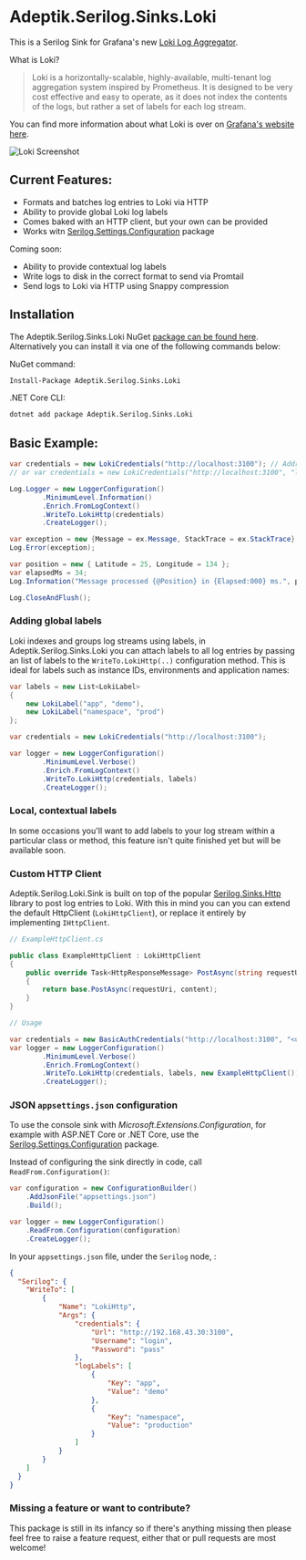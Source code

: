 # Adeptik.Serilog.Sinks.Loki

This is a Serilog Sink for Grafana's new [Loki Log Aggregator](https://grafana.com/loki).

What is Loki?

> Loki is a horizontally-scalable, highly-available, multi-tenant log aggregation system inspired by Prometheus. It is designed to be very cost effective and easy to operate, as it does not index the contents of the logs, but rather a set of labels for each log stream.

You can find more information about what Loki is over on [Grafana's website here](https://grafana.com/loki).

![Loki Screenshot](https://raw.githubusercontent.com/JosephWoodward/Serilog-Sinks-Loki/master/assets/screenshot2.png)

## Current Features:

- Formats and batches log entries to Loki via HTTP
- Ability to provide global Loki log labels
- Comes baked with an HTTP client, but your own can be provided
- Works witn [Serilog.Settings.Configuration](https://github.com/serilog/serilog-settings-configuration) package

Coming soon:

- Ability to provide contextual log labels
- Write logs to disk in the correct format to send via Promtail
- Send logs to Loki via HTTP using Snappy compression

## Installation

The Adeptik.Serilog.Sinks.Loki NuGet [package can be found here](https://www.nuget.org/packages/Adeptik.Serilog.Sinks.Loki/). Alternatively you can install it via one of the following commands below:

NuGet command:
```bash
Install-Package Adeptik.Serilog.Sinks.Loki
```
.NET Core CLI:
```bash
dotnet add package Adeptik.Serilog.Sinks.Loki
```

## Basic Example:

```csharp
var credentials = new LokiCredentials("http://localhost:3100"); // Address to local or remote Loki server with no auth
// or var credentials = new LokiCredentials("http://localhost:3100", "login", "pass"); for basic auth

Log.Logger = new LoggerConfiguration()
        .MinimumLevel.Information()
        .Enrich.FromLogContext()
        .WriteTo.LokiHttp(credentials)
        .CreateLogger();

var exception = new {Message = ex.Message, StackTrace = ex.StackTrace};
Log.Error(exception);

var position = new { Latitude = 25, Longitude = 134 };
var elapsedMs = 34;
Log.Information("Message processed {@Position} in {Elapsed:000} ms.", position, elapsedMs);

Log.CloseAndFlush();
```

### Adding global labels

Loki indexes and groups log streams using labels, in Adeptik.Serilog.Sinks.Loki you can attach labels to all log entries by passing an list of labels to the `WriteTo.LokiHttp(..)` configuration method. This is ideal for labels such as instance IDs, environments and application names:

```csharp
var labels = new List<LokiLabel>
{
    new LokiLabel("app", "demo"),
    new LokiLabel("namespace", "prod")
};

var credentials = new LokiCredentials("http://localhost:3100");

var logger = new LoggerConfiguration()
        .MinimumLevel.Verbose()
        .Enrich.FromLogContext()
        .WriteTo.LokiHttp(credentials, labels)
        .CreateLogger();
```

### Local, contextual labels

In some occasions you'll want to add labels to your log stream within a particular class or method, this feature isn't quite finished yet but will be available soon.

### Custom HTTP Client

Adeptik.Serilog.Loki.Sink is built on top of the popular [Serilog.Sinks.Http](https://github.com/FantasticFiasco/serilog-sinks-http) library to post log entries to Loki. With this in mind you can you can extend the default HttpClient (`LokiHttpClient`), or replace it entirely by implementing `IHttpClient`.

```csharp
// ExampleHttpClient.cs

public class ExampleHttpClient : LokiHttpClient
{
    public override Task<HttpResponseMessage> PostAsync(string requestUri, HttpContent content)
    {
        return base.PostAsync(requestUri, content);
    }
}
```
```csharp
// Usage

var credentials = new BasicAuthCredentials("http://localhost:3100", "<username>", "<password>");
var logger = new LoggerConfiguration()
        .MinimumLevel.Verbose()
        .Enrich.FromLogContext()
        .WriteTo.LokiHttp(credentials, labels, new ExampleHttpClient())
        .CreateLogger();
```

### JSON `appsettings.json` configuration

To use the console sink with _Microsoft.Extensions.Configuration_, for example with ASP.NET Core or .NET Core, use the [Serilog.Settings.Configuration](https://github.com/serilog/serilog-settings-configuration) package.

Instead of configuring the sink directly in code, call `ReadFrom.Configuration()`:

```csharp
var configuration = new ConfigurationBuilder()
    .AddJsonFile("appsettings.json")
    .Build();

var logger = new LoggerConfiguration()
    .ReadFrom.Configuration(configuration)
    .CreateLogger();
```

In your `appsettings.json` file, under the `Serilog` node, :
```json
{
  "Serilog": {
    "WriteTo": [
        {
            "Name": "LokiHttp",
            "Args": {
                "credentials": {
                    "Url": "http://192.168.43.30:3100",
                    "Username": "login",
                    "Password": "pass"
                },
                "logLabels": [
                    {
                        "Key": "app",
                        "Value": "demo"
                    },
                    {
                        "Key": "namespace",
                        "Value": "production"
                    }
                ]
            }
        }
    ]
  }
}
```

### Missing a feature or want to contribute?
This package is still in its infancy so if there's anything missing then please feel free to raise a feature request, either that or pull requests are most welcome!
